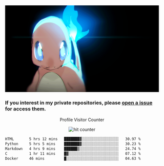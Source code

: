 [gif]: https://raw.githubusercontent.com/uysalserkan/uysalserkan/master/charmander-2.gif

![gif]

### If you interest in my private repositories, please [open a issue](https://github.com/uysalserkan/uysalserkan/issues) for access them.


<div align="center">
<p>Profile Visitor Counter</p>
<img src="https://profile-counter.glitch.me/uysalserkan/count.svg" alt="hit counter" align="center">
</div>

<!--START_SECTION:waka-->
```text
HTML       5 hrs 12 mins   ███████▓░░░░░░░░░░░░░░░░░   30.97 % 
Python     5 hrs 5 mins    ███████▓░░░░░░░░░░░░░░░░░   30.23 % 
Markdown   4 hrs 9 mins    ██████▒░░░░░░░░░░░░░░░░░░   24.74 % 
C          1 hr 11 mins    █▓░░░░░░░░░░░░░░░░░░░░░░░   07.12 % 
Docker     46 mins         █░░░░░░░░░░░░░░░░░░░░░░░░   04.63 % 
```
<!--END_SECTION:waka-->
